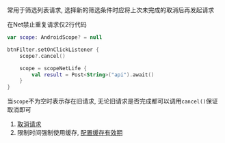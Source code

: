 常用于筛选列表请求, 选择新的筛选条件时应将上次未完成的取消后再发起请求

在Net禁止重复请求仅2行代码

```kotlin hl_lines="4"
var scope: AndroidScope? = null

btnFilter.setOnClickListener {
    scope?.cancel()

    scope = scopeNetLife {
        val result = Post<String>("api").await()
    }
}
```

当`scope`不为空时表示存在旧请求, 无论旧请求是否完成都可以调用`cancel()`保证取消即可

1.  [取消请求](cancel.md) <br>
2. 限制时间强制使用缓存, [配置缓存有效期](cache.md#_3)